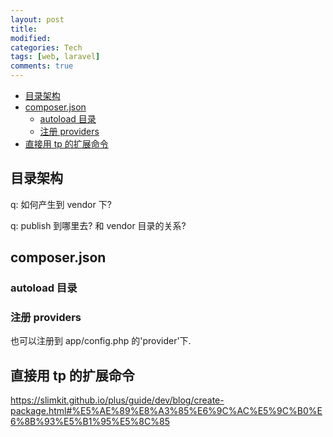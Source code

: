 ```yaml
---
layout: post
title:
modified:
categories: Tech
tags: [web, laravel]
comments: true
---
```


<!-- TOC -->

- [目录架构](#目录架构)
- [composer.json](#composerjson)
  - [autoload 目录](#autoload-目录)
  - [注册 providers](#注册-providers)
- [直接用 tp 的扩展命令](#直接用-tp-的扩展命令)

<!-- /TOC -->

## 目录架构

q: 如何产生到 vendor 下?

q: publish 到哪里去? 和 vendor 目录的关系?

## composer.json

### autoload 目录

### 注册 providers

也可以注册到 app/config.php 的'provider'下.

## 直接用 tp 的扩展命令

<https://slimkit.github.io/plus/guide/dev/blog/create-package.html#%E5%AE%89%E8%A3%85%E6%9C%AC%E5%9C%B0%E6%8B%93%E5%B1%95%E5%8C%85>
